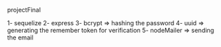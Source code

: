 <!-- Database name -->
projectFinal

<!-- npm modules -->
1- sequelize
2- express
3- bcrypt => hashing the password
4- uuid => generating the remember token for verification
5- nodeMailer => sending the email